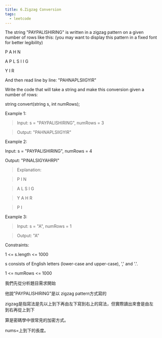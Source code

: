 ```yaml
---
title: 6.Zigzag Conversion
tags:
  - leetcode
---
```


The string "PAYPALISHIRING" is written in a zigzag pattern on a given number of rows like this: (you may want to display this pattern in a fixed font for better legibility)

P   A   H   N

A P L S I I G

Y   I   R

And then read line by line: "PAHNAPLSIIGYIR"

Write the code that will take a string and make this conversion given a number of rows:

string convert(string s, int numRows);

 

Example 1:

> Input: s = "PAYPALISHIRING", numRows = 3

> Output: "PAHNAPLSIIGYIR"

Example 2:

Input: s = "PAYPALISHIRING", numRows = 4

Output: "PINALSIGYAHRPI"

> Explanation:

> P     I    N

> A   L S  I G

> Y A   H R

> P     I

Example 3:

> Input: s = "A", numRows = 1

> Output: "A"

 

Constraints:

1 \<= s.length \<= 1000

s consists of English letters (lower-case and upper-case), ',' and '.'.

1 \<= numRows \<= 1000

我們先從分析題目需求開始

他說"PAYPALISHIRING"是以 zigzag pattern方式寫的

zigzag是指寫法是先以上到下再由左下寫到右上的寫法，但實際讀出來會是由左到右再從上到下

算是密碼學中很常見的加密方式。

nums=上到下的長度。
